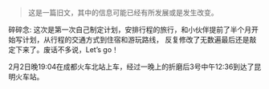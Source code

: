> 这是一篇旧文，其中的信息可能已经有所发展或是发生改变。

碎碎念:
这次是第一次自己制定计划，安排行程的旅行，和小伙伴提前了半个月开始写计划，从行程的交通方式到住宿和游玩路线，
反复修改了无数遍最后还是敲定下来了。废话不多说，Let’s go！

2月2日晚19:04在成都火车北站上车，经过一晚上的折磨后3号中午12:36到达了昆明火车站。